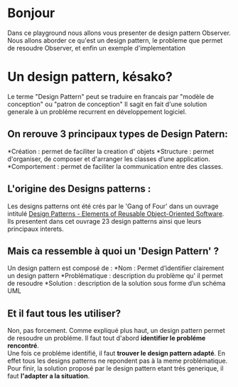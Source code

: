 # Bonjour

Dans ce playground nous allons vous presenter de design pattern Observer. Nous allons aborder ce qu'est un design pattern, le probleme que permet de resoudre Observer, et enfin un exemple d'implementation

# Un design pattern, késako?

Le terme "Design Pattern" peut se traduire en francais par "modèle de conception" ou "patron de conception" 
Il sagit en fait d'une solution generale à un probléme recurrent en développement logiciel.

## On rerouve 3 principaux types de Design Patern:

*Création : permet de faciliter la creation d' objets
*Structure : permet d'organiser, de composer et d'arranger les classes d’une application.
*Comportement : permet de faciliter la communication entre des classes.

## L'origine des Designs patterns : 

Les designs patterns ont été crés par le 'Gang of Four' dans un ouvrage intitulé [Design Patterns - Elements of Reusable Object-Oriented Software](https://www.amazon.com/Design-Patterns-Elements-Reusable-Object-Oriented/dp/0201633612). 
Ils presentent dans cet ouvrage 23 design patterns ainsi que leurs principaux interets.

## Mais ca ressemble à quoi un 'Design Pattern' ?

Un design pattern est composé de : 
*Nom : Permet d’identifier clairement un design pattern
*Problématique : description du problème qu' il permet de resoudre
*Solution : description de la solution sous forme d’un schéma UML


## Et il faut tous les utiliser?

Non, pas forcement. Comme expliqué plus haut, un design pattern permet de resoudre un probléme. Il faut tout d'abord **identifier le probléme rencontré**.  
Une fois ce probléme identifié, il faut **trouver le design pattern adapté**. En effet tous les designs patterns ne repondent pas à la meme problématique.  
Pour finir, la solution proposé par le design pattern etant trés generique, il faut **l'adapter a la situation**.  



